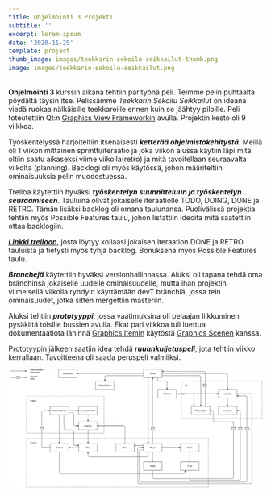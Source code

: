 ```yaml
---
title: Ohjelmointi 3 Projekti
subtitle: ''
excerpt: lorem-ipsum
date: '2020-11-25'
template: project
thumb_image: images/teekkarin-sekoilu-seikkailut-thumb.png
image: images/teekkarin-sekoilu-seikkailut.png
---
```

**Ohjelmointi 3** kurssin aikana tehtiin parityönä peli. Teimme pelin puhtaalta pöydältä täysin itse. Pelissämme *Teekkarin Sekoilu Seikkailut* on ideana viedä ruokaa nälkäisille teekkareille ennen kuin se jäähtyy piloille. Peli toteutettiin Qt:n [Graphics View Frameworkin](https://doc.qt.io/qt-5/graphicsview.html) avulla. Projektin kesto oli 9 viikkoa.

Työskentelyssä harjoiteltiin itsenäisesti **_ketterää ohjelmistokehitystä_**. Meillä oli 1 viikon mittainen sprintti/iteraatio ja joka viikon alussa käytiin läpi mitä oltiin saatu aikaseksi viime viikolla(retro) ja mitä tavoitellaan seuraavalta viikolta (planning). Backlogi oli myös käytössä, johon määriteltiin ominaisuuksia pelin muodostuessa.

Trelloa käytettiin hyväksi **_työskentelyn suunnitteluun ja työskentelyn seuraamiseen_**. Tauluina olivat jokaiselle iteraatiolle TODO, DOING, DONE ja RETRO. Tämän lisäksi backlog oli omana taulunansa. Puolivälissä projektia tehtiin myös Possible Features taulu, johon listattiin ideoita mitä saatettiin ottaa backlogiin.

**_[Linkki trelloon](https://trello.com/b/fkITJ1GB)_**, josta löytyy kollaasi jokaisen iteraation DONE ja RETRO tauluista ja tietysti myös tyhjä backlog. Bonuksena myös Possible Features taulu.

**_Branchejä_** käytettiin hyväksi versionhallinnassa. Aluksi oli tapana tehdä oma bränchinsä jokaiselle uudelle ominaisuudelle, mutta ihan projektin viimeisellä viikolla ryhdyin käyttämään devT bränchiä, jossa tein ominaisuudet, jotka sitten mergettiin masteriin.

Aluksi tehtiin **_prototyyppi_**, jossa vaatimuksina oli pelaajan liikkuminen pysäkiltä toisille bussien avulla. Ekat pari viikkoa tuli luettua dokumentaatiota lähinnä [Graphics Itemin](https://doc.qt.io/qt-5/qgraphicsitem.html) käytöstä [Graphics Scenen](https://doc.qt.io/qt-5/qgraphicsscene.html) kanssa.

Prototyypin jälkeen saatiin idea tehdä **_ruuankuljetuspeli_**, jota tehtiin viikko kerrallaan. Tavoitteena oli saada peruspeli valmiiksi.

![Luokkakaavio](../../../static/images/luokkakaavio.png)